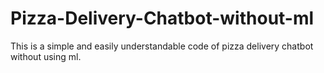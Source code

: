 # Pizza-Delivery-Chatbot-without-ml
This is a simple and easily understandable code of pizza delivery chatbot without using ml.
